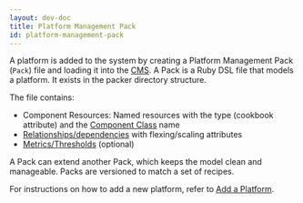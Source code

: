 ```yaml
---
layout: dev-doc
title: Platform Management Pack
id: platform-management-pack
---
```


A platform is added to the system by creating a Platform Management Pack (`Pack`) file and loading it into the [CMS](/developer/howto/cms-sync.html). A Pack is a Ruby DSL file that models a platform. It exists in the packer directory structure.

The file contains:

* Component Resources: Named resources with the type (cookbook attribute) and the [Component Class](/developer/key-concepts/index.html) name
* [Relationships/dependencies](/developer/key-concepts/index.html) with flexing/scaling attributes
* [Metrics/Thresholds](/developer/references/monitor.html) (optional) 

A Pack can extend another Pack, which keeps the model clean and manageable. Packs are versioned to match a set of recipes.

For instructions on how to add a new platform, refer to [Add a Platform](/developer/howto/add-platform.html).

